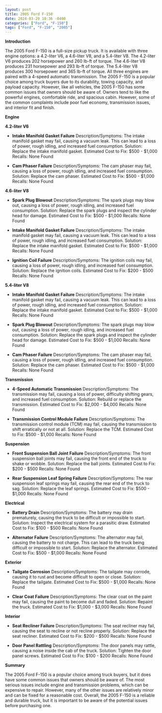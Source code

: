 ```yaml
---
layout: post
title: 2005 Ford F-150
date: 2024-03-29 10:36 -0400
categories: ["Ford", "F-150"]
tags: ["Ford", "F-150", "2005"]
---
```

**Introduction**

The 2005 Ford F-150 is a full-size pickup truck. It is available with three engine options: a 4.2-liter V6, a 4.6-liter V8, and a 5.4-liter V8. The 4.2-liter V6 produces 202 horsepower and 260 lb-ft of torque. The 4.6-liter V8 produces 231 horsepower and 293 lb-ft of torque. The 5.4-liter V8 produces 300 horsepower and 365 lb-ft of torque. All three engines are paired with a 4-speed automatic transmission. The 2005 F-150 is a popular choice among truck buyers due to its durability, towing capacity, and payload capacity. However, like all vehicles, the 2005 F-150 has some common issues that owners should be aware of. Owners tend to like the powerful engines, comfortable ride, and spacious cabin. However, some of the common complaints include poor fuel economy, transmission issues, and interior fit and finish.

**Engine**

**4.2-liter V6**

* **Intake Manifold Gasket Failure**
Description/Symptoms: The intake manifold gasket may fail, causing a vacuum leak. This can lead to a loss of power, rough idling, and increased fuel consumption.
Solution: Replace the intake manifold gasket.
Estimated Cost to Fix: $500 - $1,000
Recalls: None Found

* **Cam Phaser Failure**
Description/Symptoms: The cam phaser may fail, causing a loss of power, rough idling, and increased fuel consumption.
Solution: Replace the cam phaser.
Estimated Cost to Fix: $500 - $1,000
Recalls: None Found

**4.6-liter V8**

* **Spark Plug Blowout**
Description/Symptoms: The spark plugs may blow out, causing a loss of power, rough idling, and increased fuel consumption.
Solution: Replace the spark plugs and inspect the cylinder head for damage.
Estimated Cost to Fix: $500 - $1,000
Recalls: None Found

* **Intake Manifold Gasket Failure**
Description/Symptoms: The intake manifold gasket may fail, causing a vacuum leak. This can lead to a loss of power, rough idling, and increased fuel consumption.
Solution: Replace the intake manifold gasket.
Estimated Cost to Fix: $500 - $1,000
Recalls: None Found

* **Ignition Coil Failure**
Description/Symptoms: The ignition coils may fail, causing a loss of power, rough idling, and increased fuel consumption.
Solution: Replace the ignition coils.
Estimated Cost to Fix: $200 - $500
Recalls: None Found

**5.4-liter V8**

* **Intake Manifold Gasket Failure**
Description/Symptoms: The intake manifold gasket may fail, causing a vacuum leak. This can lead to a loss of power, rough idling, and increased fuel consumption.
Solution: Replace the intake manifold gasket.
Estimated Cost to Fix: $500 - $1,000
Recalls: None Found

* **Spark Plug Blowout**
Description/Symptoms: The spark plugs may blow out, causing a loss of power, rough idling, and increased fuel consumption.
Solution: Replace the spark plugs and inspect the cylinder head for damage.
Estimated Cost to Fix: $500 - $1,000
Recalls: None Found

* **Cam Phaser Failure**
Description/Symptoms: The cam phaser may fail, causing a loss of power, rough idling, and increased fuel consumption.
Solution: Replace the cam phaser.
Estimated Cost to Fix: $500 - $1,000
Recalls: None Found

**Transmission**

* **4-Speed Automatic Transmission**
Description/Symptoms: The transmission may fail, causing a loss of power, difficulty shifting gears, and increased fuel consumption.
Solution: Rebuild or replace the transmission.
Estimated Cost to Fix: $2,000 - $4,000
Recalls: None Found

* **Transmission Control Module Failure**
Description/Symptoms: The transmission control module (TCM) may fail, causing the transmission to shift erratically or not at all.
Solution: Replace the TCM.
Estimated Cost to Fix: $500 - $1,000
Recalls: None Found

**Suspension**

* **Front Suspension Ball Joint Failure**
Description/Symptoms: The front suspension ball joints may fail, causing the front end of the truck to shake or wobble.
Solution: Replace the ball joints.
Estimated Cost to Fix: $200 - $500
Recalls: None Found

* **Rear Suspension Leaf Spring Failure**
Description/Symptoms: The rear suspension leaf springs may fail, causing the rear end of the truck to sag.
Solution: Replace the leaf springs.
Estimated Cost to Fix: $500 - $1,000
Recalls: None Found

**Electrical**

* **Battery Drain**
Description/Symptoms: The battery may drain prematurely, causing the truck to be difficult or impossible to start.
Solution: Inspect the electrical system for a parasitic draw.
Estimated Cost to Fix: $100 - $500
Recalls: None Found

* **Alternator Failure**
Description/Symptoms: The alternator may fail, causing the battery to not charge. This can lead to the truck being difficult or impossible to start.
Solution: Replace the alternator.
Estimated Cost to Fix: $500 - $1,000
Recalls: None Found

**Exterior**

* **Tailgate Corrosion**
Description/Symptoms: The tailgate may corrode, causing it to rust and become difficult to open or close.
Solution: Replace the tailgate.
Estimated Cost to Fix: $500 - $1,000
Recalls: None Found

* **Clear Coat Failure**
Description/Symptoms: The clear coat on the paint may fail, causing the paint to become dull and faded.
Solution: Repaint the truck.
Estimated Cost to Fix: $1,000 - $3,000
Recalls: None Found

**Interior**

* **Seat Recliner Failure**
Description/Symptoms: The seat recliner may fail, causing the seat to recline or not recline properly.
Solution: Replace the seat recliner.
Estimated Cost to Fix: $200 - $500
Recalls: None Found

* **Door Panel Rattling**
Description/Symptoms: The door panels may rattle, causing a noise inside the cab of the truck.
Solution: Tighten the door panel screws.
Estimated Cost to Fix: $100 - $200
Recalls: None Found

**Summary**

The 2005 Ford F-150 is a popular choice among truck buyers, but it does have some common issues that owners should be aware of. The most serious issues include engine and transmission problems, which can be expensive to repair. However, many of the other issues are relatively minor and can be fixed for a reasonable cost. Overall, the 2005 F-150 is a reliable and durable truck, but it is important to be aware of the potential issues before purchasing one.
